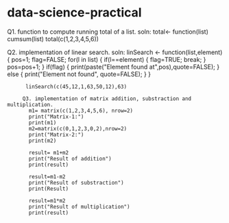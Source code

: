 # data-science-practical
Q1. function to compute running total of a list.
soln: total<- function(list) cumsum(list)
         total(c(1,2,3,4,5,6))
         
 Q2. implementation of linear search.
 soln: linSearch <- function(list,element)
       {
         pos=1;
         flag=FALSE;
         for(l in list)
         {
           if(l==element)
           {
             flag=TRUE;
             break;
            }
             pos=pos+1;
           }
           if(flag)
           {
             print(paste("Element found at",pos),quote=FALSE);
            }
            else
            {
             print("Element not found", quote=FALSE);
            }
          }
          
          linSearch(c(45,12,1,63,50,12),63)
          
         Q3. implementation of matrix addition, substraction and multiplication.
           m1= matrix(c(1,2,3,4,5,6), nrow=2)
           print("Matrix-1:")
           print(m1)
           m2=matrix(c(0,1,2,3,0,2),nrow=2)
           print("Matrix-2:")
           print(m2)
           
           result= m1+m2
           print("Result of addition")
           print(result)
           
           result=m1-m2
           print("Result of substraction")
           print(Result)
           
           result=m1*m2
           print("Result of multiplication")
           print(result)
